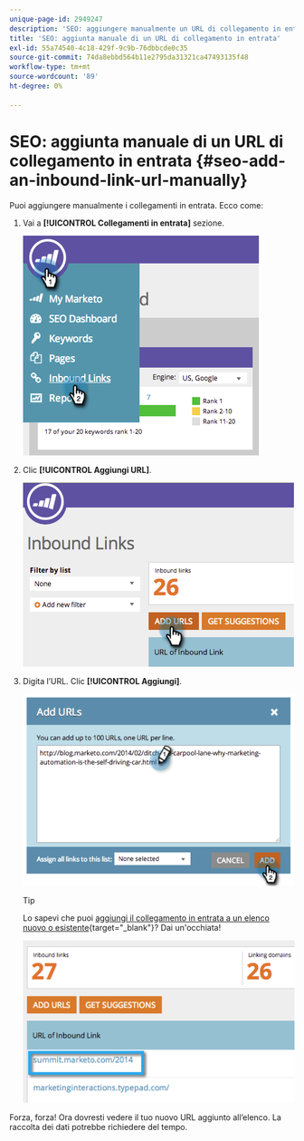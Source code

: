 ```yaml
---
unique-page-id: 2949247
description: 'SEO: aggiungere manualmente un URL di collegamento in entrata - Documentazione di Marketo - Documentazione del prodotto'
title: 'SEO: aggiunta manuale di un URL di collegamento in entrata'
exl-id: 55a74540-4c18-429f-9c9b-76dbbcde0c35
source-git-commit: 74da8ebbd564b11e2795da31321ca47493135f48
workflow-type: tm+mt
source-wordcount: '89'
ht-degree: 0%

---
```


# SEO: aggiunta manuale di un URL di collegamento in entrata {#seo-add-an-inbound-link-url-manually}

Puoi aggiungere manualmente i collegamenti in entrata. Ecco come:

1. Vai a **[!UICONTROL Collegamenti in entrata]** sezione.

   ![](assets/image2014-9-18-13-3a40-3a3.png)

1. Clic **[!UICONTROL Aggiungi URL]**.

   ![](assets/image2014-9-18-13-3a40-3a8.png)

1. Digita l’URL. Clic **[!UICONTROL Aggiungi]**.

   ![](assets/image2014-9-18-13-3a40-3a32.png)

   >[!TIP]
   >
   >Lo sapevi che puoi [aggiungi il collegamento in entrata a un elenco nuovo o esistente](/help/marketo/product-docs/additional-apps/seo/understanding-seo/seo-managing-lists.md){target="_blank"}? Dai un&#39;occhiata!

   ![](assets/image2014-9-18-13-3a41-3a14.png)

Forza, forza! Ora dovresti vedere il tuo nuovo URL aggiunto all’elenco. La raccolta dei dati potrebbe richiedere del tempo.
